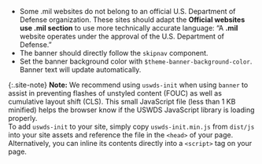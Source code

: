 - Some .mil websites do not belong to an official U.S. Department of Defense organization. These sites should adapt the **Official websites use .mil section** to use more technically accurate language: “A **.mil** website operates under the approval of the U.S. Department of Defense.”
- The banner should directly follow the `skipnav` component.
- Set the banner background color with `$theme-banner-background-color`. Banner text will update automatically.

{:.site-note}
**Note:** We recommend using `uswds-init` when using `banner` to assist in preventing flashes of unstyled content (FOUC) as well as cumulative layout shift (CLS). This small JavaScript file (less than 1 KB minified) helps the browser know if the USWDS JavaScript library is loading properly.
<br>To add `uswds-init` to your site, simply copy `uswds-init.min.js` from `dist/js` into your site assets and reference the file in the `<head>` of your page. Alternatively, you can inline its contents directly into a `<script>` tag on your page.
